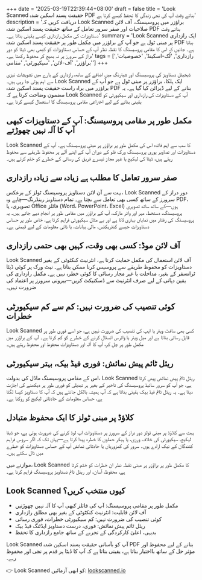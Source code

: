 +++
date = '2025-03-19T22:39:44+08:00'
draft = false
title = 'Look Scanned حقیقت پسند اسکین شدہ PDF بناتے وقت آپ کی نجی زندگی کا تحفظ کیسے کرتا ہے'
description = 'دریافت کریں کہ Look Scanned براؤزر میں پروسیسنگ، آف لائن صلاحیات اور صفر سرور تعامل کے ساتھ حقیقت پسند اسکین شدہ PDF بناتے وقت دستاویزات کی مکمل رازداری کیسے یقینی بناتا ہے۔'
summary = 'Look Scanned ایک رازداری پر مبنی ٹول ہے جو آپ کے براؤزر میں مکمل طور پر حقیقت پسند اسکین شدہ PDF بناتا ہے۔ جانیں کہ اس کا مقامی پروسیسنگ کا نقطہ نظر آپ کے حساس دستاویزات کو کبھی بھی ڈیٹا کو دور دراز کے سرورز پر نہ بھیج کر محفوظ رکھتا ہے۔'
tags = ['رازداری', 'لُک-اسکینڈ', 'خصوصیات', 'براؤزر', 'آف-لائن', 'سیکیورٹی', 'مقامی']
+++

ڈیجیٹل دستاویز کی پروسیسنگ اور شیئرنگ میں اضافے کے ساتھ، رازداری کے بارے میں تشویشات تیزی سے اہم ہوتی جا رہی ہیں۔ Look Scanned ایک ہلکا، براؤزر پر مبنی ٹول ہے جو آپ کے براؤزر میں براہ راست حقیقت پسند اسکین شدہ PDF بنانے کے لیے ڈیزائن کیا گیا ہے۔ یہ مضمون وضاحت کرتا ہے کہ Look Scanned آپ کے دستاویزات کی رازداری اور سیکیورٹی کو یقینی بنانے کے لیے اختراعی مقامی پروسیسنگ کا استعمال کیسے کرتا ہے۔

## مکمل طور پر مقامی پروسیسنگ: آپ کے دستاویزات کبھی آپ کا آلہ نہیں چھوڑتے

Look Scanned کا سب سے اہم فائدہ اس کی مکمل طور پر براؤزر پر مبنی پروسیسنگ ہے۔ آپ کے دستاویزات اور تصاویر پوری پروسیسنگ ورک فلو کے دوران آپ کے اپنے آلے پر محفوظ طریقے سے محفوظ رہتے ہیں، ڈیٹا کی لیکیج یا غیر مجاز تیسرے فریق کی رسائی کے خطرے کو ختم کرتے ہیں۔

## صفر سرور تعامل کا مطلب ہے زیادہ سے زیادہ رازداری

بہت سے آن لائن دستاویز پروسیسنگ ٹولز کے برعکس، Look Scanned دور دراز کے سرورز کے ساتھ کسی بھی تعامل سے بچتا ہے۔ تمام دستاویز رینڈرنگ—چاہے وہ PDF، تصویری، یا Office فائلز (Word، PowerPoint، Excel) ہوں—کے ساتھ ساتھ تصویری پروسیسنگ، دستخط، مہر اور واٹر مارک، آپ کے براؤزر میں مقامی طور پر انجام دیے جاتے ہیں۔ یہ پروسیسنگ کی رفتار میں نمایاں بہتری لاتا ہے اور بے مثال سیکیورٹی فراہم کرتا ہے، خاص طور پر حساس دستاویزات جیسے کنٹریکٹس، مالی بیانات، یا ذاتی معلومات کے لیے قیمتی ہے۔

## آف لائن موڈ: کسی بھی وقت، کہیں بھی حتمی رازداری

Look Scanned آف لائن استعمال کی مکمل حمایت کرتا ہے، انٹرنیٹ کنکٹوٹی کے بغیر دستاویزات کو محفوظ طریقے سے پروسیس کرنا ممکن بناتا ہے۔ نیٹ ورک پر کوئی ڈیٹا ٹرانسفر کے بغیر، مداخلت یا غیر مجاز رسائی کا کوئی خطرہ نہیں ہے۔ مکمل رازداری کی یقین دہانی کے لیے صرف انٹرنیٹ سے ڈسکنیکٹ کریں—بیرونی سرورز پر اعتماد کی ضرورت نہیں۔

## کوئی تنصیب کی ضرورت نہیں: کم سے کم سیکیورٹی خطرات

Look Scanned کسی بھی سافٹ ویئر یا ایپ کی تنصیب کی ضرورت نہیں ہے، جو اسے فوری طور پر قابل رسائی بناتا ہے اور میل ویئر یا وائرس انسٹال کرنے کے خطرے کو کم کرتا ہے۔ آپ کے براؤزر میں مکمل طور پر چل کر، آپ کا آلہ اور دستاویزات محفوظ اور محفوظ رہتے ہیں۔

## ریئل ٹائم پیش نمائش: فوری فیڈ بیک، بہتر سیکیورٹی

اس کے مقامی پروسیسنگ ماڈل کی بدولت، Look Scanned ریئل ٹائم پیش نمائش پیش کرتا ہے، جو آپ کو سرور سائیڈ پروسیسنگ کی تاخیر کے بغیر ہر تبدیلی کو فوری طور پر دیکھنے کی اجازت دیتا ہے۔ یہ ریئل ٹائم فیڈ بیک یقینی بناتا ہے کہ آپ ہمیشہ بالکل جانتے ہیں کہ آپ کا دستاویز کیسا لگتا ہے، حساس معلومات کے حادثاتی لیکیج کو روکتا ہے۔

## کلاؤڈ پر مبنی ٹولز کا ایک محفوظ متبادل

بہت سے کلاؤڈ پر مبنی ٹولز دور دراز کے سرورز پر دستاویزات اپ لوڈ کرنے کی ضرورت ہوتی ہے، جو ڈیٹا لیکیج، سیکیورٹی کی خلاف ورزی، یا ہیکر حملوں کا خطرہ پیدا کرتا ہے—یہاں تک کہ اگر سروس فراہم کنندگان کے نیک ارادے ہوں۔ سرور کی کمزوریاں یا حادثاتی نمائش آپ کے حساس دستاویزات کو خطرے میں ڈال سکتے ہیں۔

موازنے میں، Look Scanned کا مکمل طور پر براؤزر پر مبنی نقطہ نظر ان خطرات کو ختم کرتا ہے، محفوظ، آسان، اور ریئل ٹائم دستاویز پروسیسنگ فراہم کرتا ہے۔

## Look Scanned کیوں منتخب کریں؟

- مکمل طور پر مقامی پروسیسنگ: آپ کی فائلز کبھی آپ کا آلہ نہیں چھوڑتیں
- آف لائن قابلیت: انٹرنیٹ کنکٹوٹی کے بغیر بھی مطلق رازداری
- کوئی تنصیب کی ضرورت نہیں: کم سیکیورٹی خطرات، فوری رسائی
- ریئل ٹائم پیش نمائش: فوری، درست دستاویز ایڈٹنگ فیڈ بیک
- بدیہی، اعلیٰ کارکردگی کے تجربے کے ساتھ جامع رازداری کا تحفظ

Look Scanned آپ کو بآسانی حقیقت پسند اسکین شدہ PDF بنانے کے لیے محفوظ اور مؤثر حل کے ساتھ بااختیار بناتا ہے، یقینی بناتا ہے کہ آپ کا ڈیٹا ہر قدم پر نجی اور محفوظ رہے۔

👉 Look Scanned کو ابھی آزمائیں: [lookscanned.io](https://lookscanned.io)